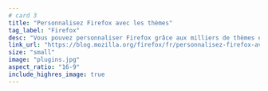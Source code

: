 ```yaml
---
# card 3
title: "Personnalisez Firefox avec les thèmes"
tag_label: "Firefox"
desc: "Vous pouvez personnaliser Firefox grâce aux milliers de thèmes élaborés par notre communauté. En voici quelques-uns qui valent le détour"
link_url: "https://blog.mozilla.org/firefox/fr/personnalisez-firefox-avec-les-themes-quon-aime/?utm_source=www.mozilla.org&utm_medium=referral&utm_campaign=homepage&utm_content=card"
size: "small"
image: "plugins.jpg"
aspect_ratio: "16-9"
include_highres_image: true
---
```

